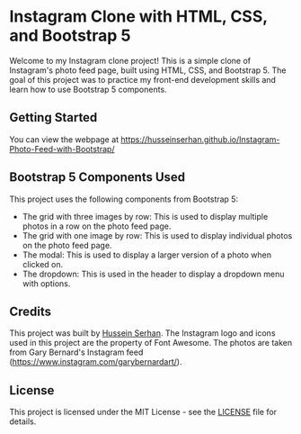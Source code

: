 # Instagram Clone with HTML, CSS, and Bootstrap 5

Welcome to my Instagram clone project! This is a simple clone of Instagram's photo feed page, built using HTML, CSS, and Bootstrap 5. The goal of this project was to practice my front-end development skills and learn how to use Bootstrap 5 components.

## Getting Started

You can view the webpage at https://husseinserhan.github.io/Instagram-Photo-Feed-with-Bootstrap/

## Bootstrap 5 Components Used

This project uses the following components from Bootstrap 5:

- The grid with three images by row: This is used to display multiple photos in a row on the photo feed page.
- The grid with one image by row: This is used to display individual photos on the photo feed page.
- The modal: This is used to display a larger version of a photo when clicked on.
- The dropdown: This is used in the header to display a dropdown menu with options.

## Credits

This project was built by [Hussein Serhan](https://github.com/husseinserhan). The Instagram logo and icons used in this project are the property of Font Awesome. The photos are taken from Gary Bernard's Instagram feed (https://www.instagram.com/garybernardart/). 

## License

This project is licensed under the MIT License - see the [LICENSE](LICENSE) file for details.

